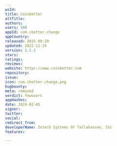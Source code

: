 ```yaml
---
wsId: 
title: Coinbetter
altTitle: 
authors: 
users: 500
appId: com.cbetter.change
appCountry: 
released: 2021-09-29
updated: 2022-11-24
version: 1.1.1
stars: 
ratings: 
reviews: 
website: https://www.coinbetter.com
repository: 
issue: 
icon: com.cbetter.change.png
bugbounty: 
meta: removed
verdict: fewusers
appHashes: 
date: 2024-02-05
signer: 
twitter: 
social: 
redirect_from: 
developerName: Intech Systems Of Tallahassee, Inc
features: 

---
```


